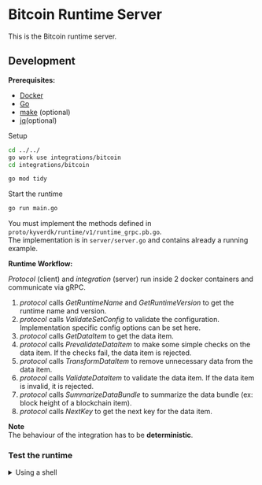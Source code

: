 # Bitcoin Runtime Server

This is the Bitcoin runtime server.

## Development

**Prerequisites:**
- [Docker](https://docs.docker.com/engine/install/)
- [Go](https://golang.org/doc/install)
- [make](https://www.gnu.org/software/make/) (optional)
- [jq](https://jqlang.github.io/jq/download/)(optional)

Setup
```bash
cd ../../
go work use integrations/bitcoin
cd integrations/bitcoin

go mod tidy
```

Start the runtime
```bash
go run main.go
```

You must implement the methods defined in `proto/kyverdk/runtime/v1/runtime_grpc.pb.go`.<br>
The implementation is in `server/server.go` and contains already a running example.

**Runtime Workflow:**

*Protocol* (client) and *integration* (server) run inside 2 docker containers and communicate via gRPC.
1. *protocol* calls *GetRuntimeName* and *GetRuntimeVersion* to get the runtime name and version.
2. *protocol* calls *ValidateSetConfig* to validate the configuration. Implementation specific config options can be set here.
3. *protocol* calls *GetDataItem* to get the data item.
4. *protocol* calls *PrevalidateDataItem* to make some simple checks on the data item. If the checks fail, the data item is rejected.
5. *protocol* calls *TransformDataItem* to remove unnecessary data from the data item.
6. *protocol* calls *ValidateDataItem* to validate the data item. If the data item is invalid, it is rejected.
7. *protocol* calls *SummarizeDataBundle* to summarize the data bundle (ex: block height of a blockchain item).
8. *protocol* calls *NextKey* to get the next key for the data item.

**Note**<br>
The behaviour of the integration has to be **deterministic**. 

### Test the runtime
<details>
<summary>Using a shell</summary>

Start the runtime
```bash
go run main.go
```

Open another terminal and run
```bash
# This will test the whole workflow
test/test.sh
```

To test individual methods, you can use the kystrap tool. Or you customize the test/test.sh script to your needs.
```bash
# You must be in the root directory of the project
sh tools/kystrap/kystrap.sh test -a host.docker.internal:50051
```

**Examples for testing**

```bash
# test command structure
sh tools/kystrap/kystrap.sh test -a <host>:<port> -m <method> -d <data> <flags>

# call GetRuntimeName in non-interactive mode (see -y)
sh tools/kystrap/kystrap.sh test -a host.docker.internal:50051 -m GetRuntimeName -y

# call ValidateSetConfig with data
sh tools/kystrap/kystrap.sh test -a host.docker.internal:50051 -m ValidateSetConfig -d '{"raw_config":"{\"network\":\"my-network\",\"rpc\":\"https://my-fancy-rpc.com\"}"}'

# call GetRuntimeName in non-interactive and simple mode, pipe the output to jq
sh tools/kystrap/kystrap.sh test -a host.docker.internal:50051 -y -s -m GetRuntimeName 2>&1 | jq '.name'
```
⚠️ **Note:** The `-d` flag expects a JSON string **without spaces**.
</details>